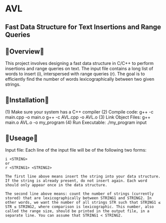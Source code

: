 # AVL 

## Fast Data Structure for Text Insertions and Range Queries

🔴Overview🔴
---------------------------------------------------------------------------------
This project involves designing a fast data structure in C/C++ to perform insertions and range queries on text. The input file contains a long list of words to insert (i), interspersed with range queries (r). The goal is to efficiently find the number of words lexicographically between two given strings.

🔴Installation🔴
---------------------------------------------------------------------------------
(1) Make sure your system has a C++ compiler 
(2) Compile code: 
    g++ -c main.cpp -o main.o
    g++ -c AVL.cpp -o AVL.o
(3) Link Object Files:
    g++ main.o AVL.o -o my_program
(4) Run Executable:
    ./my_program input

🔴Useage🔴
---------------------------------------------------------------------------------
Input file:
    Each line of the input file will be of the following two forms: 

    i <STRING>
    or
    r <STRING1> <STRING2>

    The first line above means insert the string into your data structure. If the string is already present, do not insert again. Each word should only appear once in the data structure.

    The second line above means: count the number of strings (currently stored) that are lexicographically between STRING1 and STRING2. In other words, we want the number of all strings STR such that STRING1 ≤ STR ≤ STRING2, where comparison is lexicographic. This number, also called the range size, should be printed in the output file, in a separate line. You can assume that STRING1 < STRING2.